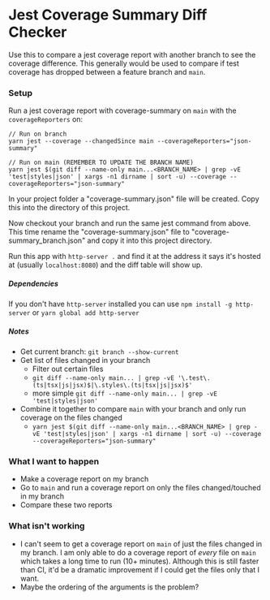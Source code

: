# Jest Coverage Summary Diff Checker

Use this to compare a jest coverage report with another branch to see the coverage difference. This generally would be used to compare if test coverage has dropped between a feature branch and `main`.

### Setup

Run a jest coverage report with coverage-summary on `main` with the `coverageReporters` on:
```
// Run on branch
yarn jest --coverage --changedSince main --coverageReporters="json-summary"

// Run on main (REMEMBER TO UPDATE THE BRANCH NAME)
yarn jest $(git diff --name-only main...<BRANCH_NAME> | grep -vE 'test|styles|json' | xargs -n1 dirname | sort -u) --coverage --coverageReporters="json-summary"
```

In your project folder a "coverage-summary.json" file will be created. Copy this into the directory of this project.

Now checkout your branch and run the same jest command from above. This time rename the "coverage-summary.json" file to "coverage-summary_branch.json" and copy it into this project directory.

Run this app with `http-server .` and find it at the address it says it's hosted at (usually `localhost:8080`) and the diff table will show up.

##### Dependencies

If you don't have `http-server` installed you can use `npm install -g http-server` or `yarn global add http-server`

##### Notes
* Get current branch: `git branch --show-current`
* Get list of files changed in your branch
  - Filter out certain files
  - `git diff --name-only main... | grep -vE '\.test\.(ts|tsx|js|jsx)$|\.styles\.(ts|tsx|js|jsx)$'`
  - more simple `git diff --name-only main... | grep -vE 'test|styles|json'`
* Combine it together to compare `main` with your branch and only run coverage on the files changed
  - `yarn jest $(git diff --name-only main...<BRANCH_NAME> | grep -vE 'test|styles|json' | xargs -n1 dirname | sort -u) --coverage --coverageReporters="json-summary"`


### What I want to happen
- Make a coverage report on my branch
- Go to `main` and run a coverage report on only the files changed/touched in my branch
- Compare these two reports

### What isn't working
- I can't seem to get a coverage report on `main` of just the files changed in my branch. I am only able to do a coverage report of _every_ file on `main` which takes a long time to run (10+ minutes). Although this is still faster than CI, it'd be a dramatic improvement if I could get the files only that I want.
- Maybe the ordering of the arguments is the problem? <this might have been it. Think we solved it>
